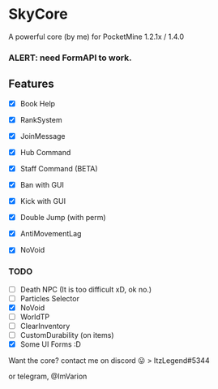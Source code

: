 # SkyCore
A powerful core (by me) for PocketMine 1.2.1x / 1.4.0

### ALERT: need FormAPI to work.

## Features

- [x] Book Help

- [x] RankSystem

- [x] JoinMessage

- [x] Hub Command

- [x] Staff Command (BETA)

- [x] Ban with GUI

- [x] Kick with GUI

- [x] Double Jump (with perm)

- [x] AntiMovementLag

- [x] NoVoid

### TODO

- [ ] Death NPC (It is too difficult xD, ok no.)
- [ ] Particles Selector
- [x] NoVoid
- [ ] WorldTP
- [ ] ClearInventory
- [ ] CustomDurability (on items)
- [x] Some UI Forms :D

Want the core? contact me on discord :stuck_out_tongue: > ItzLegend#5344

or telegram, @ImVarion

